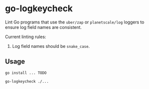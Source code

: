 # go-logkeycheck

Lint Go programs that use the `uber/zap` or `planetscale/log` loggers to ensure log field names are consistent.

Current linting rules:

1. Log field names should be `snake_case`.

## Usage

```console
go install ... TODO
```

```console
go-logkeycheck ./...
```